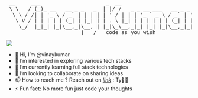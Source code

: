 <pre>
 __     ___                     _  __                                
 \ \   / (_)_ __   __ _ _   _  | |/ /   _ _ __ ___   __ _ _ __       
  \ \ / /| | '_ \ / _` | | | | | ' / | | | '_ ` _ \ / _` | '__|      
   \ V / | | | | | (_| | |_| | | . \ |_| | | | | | | (_| | |         
    \_/  |_|_| |_|\__,_|\__, | |_|\_\__,_|_| |_| |_|\__,_|_|       
                        |___/   code as you wish                              
</pre>
![](https://komarev.com/ghpvc/?username=vinaykumar0410&color=blueviolet&style=flat&abbreviated=true)
- 👋 Hi, I’m @vinaykumar
- 👀 I’m interested in exploring various tech stacks
- 🌱 I’m currently learning full stack technologies
- 💞️ I’m looking to collaborate on sharing ideas
- 📫 How to reach me ? Reach out on <em><a href='https://www.linkedin.com/in/vinaykumar0517/'>link</a></em> : Ty🤝🏻
- ⚡ Fun fact: No more fun just code your thoughts

<!---
vinaykumar0410/vinaykumar0410 is a ✨ special ✨ repository because its `README.md` (this file) appears on your GitHub profile.
You can click the Preview link to take a look at your changes.
--->
